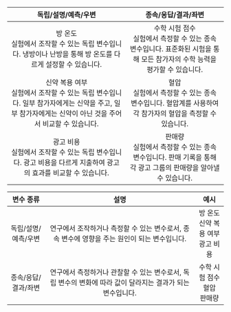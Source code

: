 
|독립/설명/예측/우변|종속/응답/결과/좌변|
|:---:|:---:|
|방 온도<br>실험에서 조작할 수 있는 독립 변수입니다. 냉방이나 난방을 통해 방 온도를 다르게 설정할 수 있습니다.|수학 시험 점수<br>실험에서 측정할 수 있는 종속 변수입니다. 표준화된 시험을 통해 모든 참가자의 수학 능력을 평가할 수 있습니다.|
|신약 복용 여부<br>실험에서 조작할 수 있는 독립 변수입니다. 일부 참가자에게는 신약을 주고, 일부 참가자에게는 신약이 아닌 것을 주어서 비교할 수 있습니다.|혈압<br>실험에서 측정할 수 있는 종속 변수입니다. 혈압계를 사용하여 각 참가자의 혈압을 측정할 수 있습니다.|
|광고 비용<br>실험에서 조작할 수 있는 독립 변수입니다. 광고 비용을 다르게 지출하여 광고의 효과를 비교할 수 있습니다.|판매량<br>실험에서 측정할 수 있는 종속 변수입니다. 판매 기록을 통해 각 광고 그룹의 판매량을 알아낼 수 있습니다.|

|변수 종류|설명|예시|
|:---:|:---:|:---:|
|독립/설명/예측/우변|연구에서 조작하거나 측정할 수 있는 변수로서, 종속 변수에 영향을 주는 원인이 되는 변수입니다.|방 온도<br>신약 복용 여부<br>광고 비용|
|종속/응답/결과/좌변|연구에서 측정하거나 관찰할 수 있는 변수로서, 독립 변수의 변화에 따라 값이 달라지는 결과가 되는 변수입니다.|수학 시험 점수<br>혈압<br>판매량|
